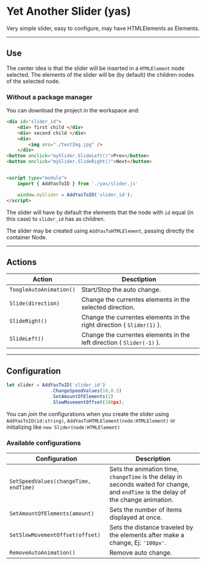 # Yet Another Slider (yas)

Very simple slider, easy to configure, may have HTMLElements as Elements.



---
## Use 
The center idea is that the slider will be inserted in a `HTMLElement` node selected. The elements of the slider will be (by default) the children nodes of the selected node.

### Without a package manager
You can download the project in the workspace and:
```html
<div id="slider_id">
    <div> first child </div>
    <div> second child </div>
    <div> 
        <img src="./testImg.jpg" /> 
    </div>
<button onclick="mySlider.SlideLeft()">Prev</button>
<button onclick="mySlider.SlideRight()">Next</button>


<script type="module">
    import { AddYasToID } from './yas/slider.js'

    window.mySlider = AddYasToID('slider_id');
</script>
``` 
The slider will have by default the elements that the node with `id` equal (in this case) to `slider_id` has as children.

The slider may be created using `AddYasToHTMLElement`, passing directly the container Node.

---
## Actions
Action | Desctiption
---|---
`ToogleAutoAnimation()`| Start/Stop the auto change.
`Slide(direction)`|Change the currentes elements in the selected direction.
`SlideRight()`|Change the currentes elements in the right direction ( `Slider(1)` ).
`SlideLeft()`|Change the currentes elements in the left  direction ( `Slider(-1)` ).


---
## Configuration

```js
let slider = AddYasToID('slider_id')
                .ChangeSpeedValues(10,0.5)
                .SetAmountOfElements(2)
                .SlowMovementOffset(100px);

```
You can _join_ the configurations when you create the slider using `AddYasToID(id:string)`, `AddYasToHTMLElement(node:HTMLElement)` or initializing like `new Slider(node:HTMLElement)` 

### Available configurations


Configuration | Description  
--- | --- | 
`SetSpeedValues(changeTime, endTime)`  | Sets the animation time, `changeTime` is the delay in seconds waited for change, and `endTime` is  the delay of the change animation.
`SetAmountOfElements(amount)` |   Sets the number of items displayed at once.
`SetSlowMovementOffset(offset)` | Sets the distance traveled by the elements after make a change, Ej: `'100px'`. 
`RemoveAutoAnimation()` | Remove auto change. 